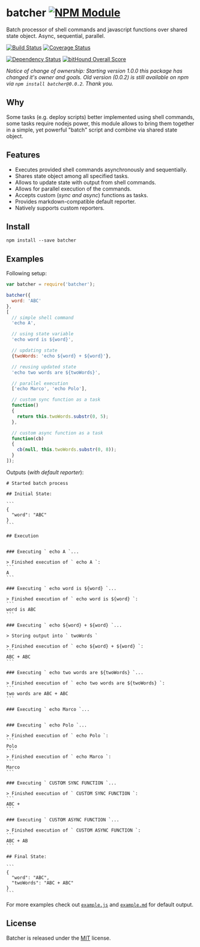 # batcher [![NPM Module](https://img.shields.io/npm/v/batcher.svg?style=flat)](https://www.npmjs.com/package/batcher)

Batch processor of shell commands and javascript functions over shared state object. Async, sequential, parallel.

[![Build Status](https://img.shields.io/travis/alexindigo/batcher/master.svg?style=flat-square)](https://travis-ci.org/alexindigo/batcher)
[![Coverage Status](https://img.shields.io/coveralls/alexindigo/batcher/master.svg?style=flat-square)](https://coveralls.io/github/alexindigo/batcher?branch=master)

[![Dependency Status](https://img.shields.io/david/alexindigo/batcher/master.svg?style=flat)](https://david-dm.org/alexindigo/batcher)
[![bitHound Overall Score](https://www.bithound.io/github/alexindigo/batcher/badges/score.svg)](https://www.bithound.io/github/alexindigo/batcher)

*Notice of change of ownership: Starting version 1.0.0 this package has changed it's owner and goals. Old version (0.0.2) is still available on npm via `npm install batcher@0.0.2`. Thank you.*

## Why

Some tasks (e.g. deploy scripts) better implemented using shell commands, some tasks require nodejs power, this module allows to bring them together in a simple, yet powerful "batch" script and combine via shared state object.

## Features

- Executes provided shell commands asynchronously and sequentially.
- Shares state object among all specified tasks.
- Allows to update state with output from shell commands.
- Allows for parallel execution of the commands.
- Accepts custom (*sync and async*) functions as tasks.
- Provides markdown-compatible default reporter.
- Natively supports custom reporters.

## Install

```
npm install --save batcher
```

## Examples

Following setup:

```javascript
var batcher = require('batcher');

batcher({
  word: 'ABC'
},
[
  // simple shell command
  'echo A',

  // using state variable
  'echo word is ${word}',

  // updating state
  {twoWords: 'echo ${word} + ${word}'},

  // reusing updated state
  'echo two words are ${twoWords}',

  // parallel execution
  ['echo Marco', 'echo Polo'],

  // custom sync function as a task
  function()
  {
    return this.twoWords.substr(0, 5);
  },

  // custom async function as a task
  function(cb)
  {
    cb(null, this.twoWords.substr(0, 8));
  }
]);
```

Outputs (*with default reporter*):

    # Started batch process

    ## Initial State:

    ```
    {
      "word": "ABC"
    }
    ```

    ## Execution


    ### Executing ` echo A `...

    > Finished execution of ` echo A `:
    ```
    A
    ```

    ### Executing ` echo word is ${word} `...

    > Finished execution of ` echo word is ${word} `:
    ```
    word is ABC
    ```

    ### Executing ` echo ${word} + ${word} `...

    > Storing output into ` twoWords `

    > Finished execution of ` echo ${word} + ${word} `:
    ```
    ABC + ABC
    ```

    ### Executing ` echo two words are ${twoWords} `...

    > Finished execution of ` echo two words are ${twoWords} `:
    ```
    two words are ABC + ABC
    ```

    ### Executing ` echo Marco `...


    ### Executing ` echo Polo `...

    > Finished execution of ` echo Polo `:
    ```
    Polo
    ```
    > Finished execution of ` echo Marco `:
    ```
    Marco
    ```

    ### Executing ` CUSTOM SYNC FUNCTION `...

    > Finished execution of ` CUSTOM SYNC FUNCTION `:
    ```
    ABC +
    ```

    ### Executing ` CUSTOM ASYNC FUNCTION `...

    > Finished execution of ` CUSTOM ASYNC FUNCTION `:
    ```
    ABC + AB
    ```

    ## Final State:

    ```
    {
      "word": "ABC",
      "twoWords": "ABC + ABC"
    }
    ```

For more examples check out [`example.js`](example.js) and [`example.md`](example.md) for default output.

## License

Batcher is released under the [MIT](LICENSE) license.
